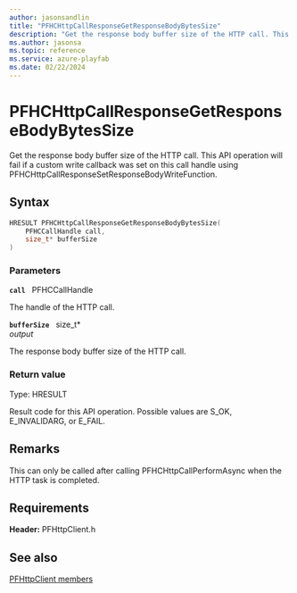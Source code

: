 ```yaml
---
author: jasonsandlin
title: "PFHCHttpCallResponseGetResponseBodyBytesSize"
description: "Get the response body buffer size of the HTTP call. This API operation will fail if a custom write callback was set on this call handle using PFHCHttpCallResponseSetResponseBodyWriteFunction."
ms.author: jasonsa
ms.topic: reference
ms.service: azure-playfab
ms.date: 02/22/2024
---
```


# PFHCHttpCallResponseGetResponseBodyBytesSize  

Get the response body buffer size of the HTTP call. This API operation will fail if a custom write callback was set on this call handle using PFHCHttpCallResponseSetResponseBodyWriteFunction.  

## Syntax  
  
```cpp
HRESULT PFHCHttpCallResponseGetResponseBodyBytesSize(  
    PFHCCallHandle call,  
    size_t* bufferSize  
)  
```  
  
### Parameters  
  
**`call`** &nbsp; PFHCCallHandle  
  
The handle of the HTTP call.  
  
**`bufferSize`** &nbsp; size_t*  
*output*  
  
The response body buffer size of the HTTP call.  
  
  
### Return value
Type: HRESULT
  
Result code for this API operation. Possible values are S_OK, E_INVALIDARG, or E_FAIL.
  
## Remarks  
  
This can only be called after calling PFHCHttpCallPerformAsync when the HTTP task is completed.
  
## Requirements  
  
**Header:** PFHttpClient.h
  
## See also  
[PFHttpClient members](../pfhttpclient_members.md)  

  
  

